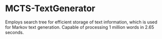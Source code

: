# MCTS-TextGenerator
Employs search tree for efficient storage of text information, which is used for Markov text generation. Capable of processing 1 million words in 2.65 seconds.
